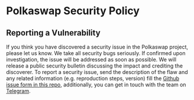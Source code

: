# Polkaswap Security Policy
## Reporting a Vulnerability
If you think you have discovered a security issue in the Polkaswap project, please let us know. 
We take all security bugs seriously. If confirmed upon investigation, the issue will be addressed as soon as possible. We will release a public security bulletin discussing the impact and crediting the discoverer. 
To report a security issue, send the description of the flaw and any related information (e.g. reproduction steps, version) fill the [Github issue form in this repo](https://github.com/sora-xor/polkaswap-exchange-web/issues), additionally, you can get in touch with the team on [Telegram](https://t.me/polkaswap).
